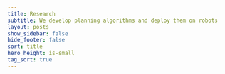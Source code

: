 ```yaml
---
title: Research
subtitle: We develop planning algorithms and deploy them on robots 
layout: posts
show_sidebar: false
hide_footer: false
sort: title
hero_height: is-small
tag_sort: true
---
```


